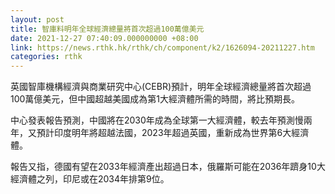 ```yaml
---
layout: post
title: 智庫料明年全球經濟總量將首次超過100萬億美元
date: 2021-12-27 07:40:09.000000000 +08:00
link: https://news.rthk.hk/rthk/ch/component/k2/1626094-20211227.htm
categories: rthk
---
```


英國智庫機構經濟與商業研究中心(CEBR)預計，明年全球經濟總量將首次超過100萬億美元，但中國超越美國成為第1大經濟體所需的時間，將比預期長。

中心發表報告預測，中國將在2030年成為全球第一大經濟體，較去年預測慢兩年，又預計印度明年將超越法國，2023年超過英國，重新成為世界第6大經濟體。

報告又指，德國有望在2033年經濟產出超過日本，俄羅斯可能在2036年躋身10大經濟體之列，印尼或在2034年排第9位。
